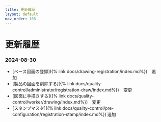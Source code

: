 ```yaml
---
title: 更新履歴
layout: default
nav_order: 108
---
```


# 更新履歴

<!-- All notable user-facing changes to this project are documented in this file. -->

<!-- ### 2024-02-26

アップデート内容:
- [アップデート内容](アップデート箇所のリンク)　追加or変更or削除等 -->

### 2024-08-30

- [ベース図面の登録]({% link docs/drawing-registration/index.md%})　追加
- [製品の図面を削除する]({% link docs/quality-control/administrator/registration-draw/index.md%})　変更
- [図面に手描きする]({% link docs/quality-control/worker/drawing/index.md%})　変更
- [スタンプマスタ]({% link docs/quality-control/pre-configuration/registration-stamp/index.md%}) 追加